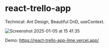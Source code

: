 # react-trello-app
Technical: Ant Design, Beautiful DnD, useContext.


![Screenshot 2025-01-05 at 15 41 35](https://github.com/user-attachments/assets/d7ad5856-dd65-49eb-9083-ed54b5d17548)

Demo: https://react-trello-app-lime.vercel.app/

